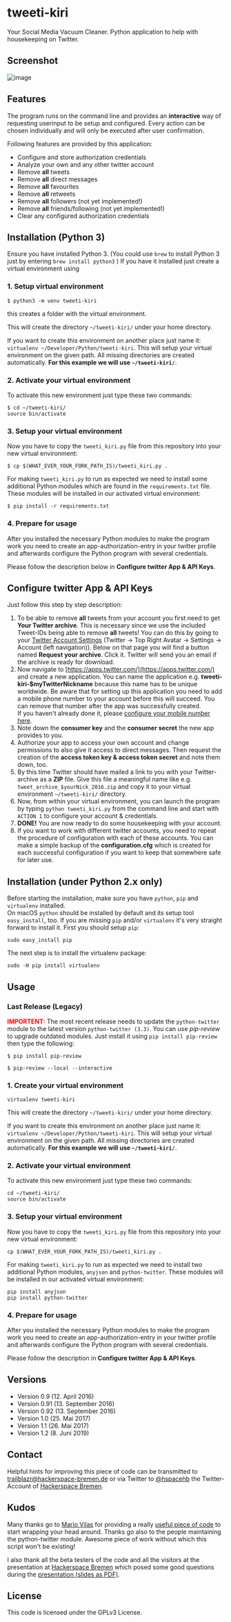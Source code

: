 # tweeti-kiri
Your Social Media Vacuum Cleaner. Python application to help with housekeeping on Twitter.

## Screenshot
![image](https://raw.githubusercontent.com/HackerspaceBremen/tweeti-kiri/master/screenshot_tweeti_kiri_v1_2.png)

## Features
The program runs on the command line and provides an **interactive** way of requesting userinput to be setup and configured. Every action can be chosen individually and will only be executed after user confirmation.

Following features are provided by this application:

* Configure and store authorization credentials
* Analyze your own and any other twitter account
* Remove **all** tweets
* Remove **all** direct messages
* Remove **all** favourites
* Remove **all** retweets
* Remove **all** followers (not yet implemented!)
* Remove **all** friends/following (not yet implemented!)
* Clear any configured authorization credentials

## Installation (Python 3)

Ensure you have installed Python 3. (You could use `brew` to install Python 3 just by entering `brew install python3` ) If you have it installed just create a virtual environment using  

### 1. Setup virtual environment

```
$ python3 -m venv tweeti-kiri
``` 
this creates a folder with the virtual environment.

This will create the directory `~/tweeti-kiri/` under your home directory.

If you want to create this environment on another place just name it: 
`virtualenv ~/Developer/Python/tweeti-kiri`. This will setup your virtual environment on the given path. All missing directories are created automatically. **For this example we will use `~/tweeti-kiri/`**.


### 2. Activate your virtual environment
To activate this new environment just type these two commands:  

```
$ cd ~/tweeti-kiri/
source bin/activate
```
 
### 3. Setup your virtual environment
Now you have to copy the `tweeti_kiri.py` file from this repository into your new virtual environment:  

```
$ cp $(WHAT_EVER_YOUR_FORK_PATH_IS)/tweeti_kiri.py .
```

For making `tweeti_kiri.py` to run as expected we need to install some additional Python modules which are found in the `requirements.txt` file. These modules will be installed in our activated virtual environment:  

```
$ pip install -r requirements.txt
```

### 4. Prepare for usage
After you installed the necessary Python modules to make the program work you need to create an app-authorization-entry in your twitter profile and afterwards configure the Python program with several credentials.

Please follow the description below in **Configure twitter App & API Keys**.

## Configure twitter App & API Keys

Just follow this step by step description:

1. To be able to remove **all** tweets from your account you first need to get **Your Twitter archive**. This is necessary since we use the included Tweet-IDs being able to remove **all** tweets! You can do this by going to your [Twitter Account Settings](https://twitter.com/settings/account) (Twitter → Top Right Avatar → Settings → Account (left navigation)). Below on that page you will find a button named **Request your archive**. Click it. Twitter will send you an email if the archive is ready for download.
2. Now navigate to [https://apps.twitter.com/](https://apps.twitter.com/) and create a new application. You can name the application e.g. **tweeti-kiri-$myTwitterNickname** because this name has to be unique worldwide. Be aware that for setting up this application you need to add a mobile phone number to your account before this will succeed. You can remove that number after the app was successfully created.  
If you haven't already done it, please [configure your mobile number here](https://twitter.com/settings/devices).
3. Note down the **consumer key** and the **consumer secret** the new app provides to you.
4. Authorize your app to access your own account and change permissions to also give it access to direct messages. Then request the creation of the **access token key & access token secret** and note them down, too.
5. By this time Twitter should have mailed a link to you with your Twitter-archive as a **ZIP** file. Give this file a meaningful name like e.g. `tweet_archive_$yourNick_2016.zip` and copy it to your virtual environment `~/tweeti-kiri/` directory.
6. Now, from within your virtual environment, you can launch the program by typing `python tweeti_kiri.py`
from the command line and start with `ACTION 1` to configure your account & credentials.
7. **DONE!** You are now ready to do some housekeeping with your account.
8. If you want to work with different twitter accounts, you need to repeat the procedure of configuration with each of these accounts. You can make a simple backup of the **configuration.cfg** which is created for each successful configuration if you want to keep that somewhere safe for later use.


## Installation (under Python 2.x only)
Before starting the installation, make sure you have `python`, `pip` and `virtualenv` installed.  
On macOS `python` should be installed by default and its setup tool `easy_install`, too. If you are missing `pip` and/or `virtualenv` it's very straight forward to install it. First you should setup `pip`:

```
sudo easy_install pip
```

The next step is to install the virtualenv package:
```
sudo -H pip install virtualenv
```

## Usage

### Last Release (Legacy)
<span style="color:red;">**IMPORTENT:**</span> The most recent release needs to update the `python-twitter` module to the latest version `python-twitter (3.3)`. You can use *pip-review* to upgrade outdated modules. Just install it using `pip install pip-review` then type the following:

```
$ pip install pip-review
```

```
$ pip-review --local --interactive
```


### 1. Create your virtual environment

```
virtualenv tweeti-kiri
```
This will create the directory `~/tweeti-kiri/` under your home directory.

If you want to create this environment on another place just name it: 
`virtualenv ~/Developer/Python/tweeti-kiri`. This will setup your virtual environment on the given path. All missing directories are created automatically. **For this example we will use `~/tweeti-kiri/`**.


### 2. Activate your virtual environment
To activate this new environment just type these two commands:
```
cd ~/tweeti-kiri/
source bin/activate
```

 
### 3. Setup your virtual environment
Now you have to copy the `tweeti_kiri.py` file from this repository into your new virtual environment:
```
cp $(WHAT_EVER_YOUR_FORK_PATH_IS)/tweeti_kiri.py .
```

For making `tweeti_kiri.py` to run as expected we need to install two additional Python modules, `anyjson` and `python-twitter`. These modules will be installed in our activated virtual environment:
```
pip install anyjson
pip install python-twitter
```

### 4. Prepare for usage
After you installed the necessary Python modules to make the program work you need to create an app-authorization-entry in your twitter profile and afterwards configure the Python program with several credentials.

Please follow the description in **Configure twitter App & API Keys**.

## Versions

* Version 0.9 (12. April 2016)
* Version 0.91 (13. September 2016)
* Version 0.92 (13. September 2016)
* Version 1.0 (25. Mai 2017)
* Version 1.1 (26. Mai 2017)
* Version 1.2 (8. Juni 2019)

## Contact

Helpful hints for improving this piece of code can be transmitted to [trailblazr@hackerspace-bremen.de](mailto:trailblazr@hackerspace-bremen.de) or via Twitter to [@hspacehb](http://twitter.com/@hspacehb) the Twitter-Account of [Hackerspace Bremen](https://www.hackerspace-bremen.de/).

## Kudos
Many thanks go to [Mario Vilas](https://github.com/MarioVilas) for providing a really [useful piece of code](https://breakingcode.wordpress.com/2016/04/04/how-to-clean-up-your-twitter-account/) to start wrapping your head around. Thanks go also to the people maintaining the python-twitter module. Awesome piece of work without which this script won't be existing!

I also thank all the beta testers of the code and all the visitors at the presentation at [Hackerspace Bremen](https://www.hackerspace-bremen.de) which posed some good questions during the [presentation (slides as PDF)](https://raw.githubusercontent.com/HackerspaceBremen/tweeti-kiri/master/tweeti_kiri_presentation_april_2016.pdf).

## License
This code is licensed under the GPLv3 License.




